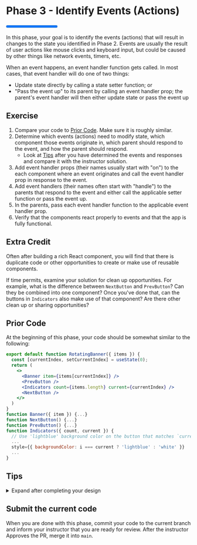 # Phase 3 - Identify Events (Actions)

<progress value="3" max="3"></progress>

In this phase, your goal is to identify the events (actions) that will result in changes to the state you identified in Phase 2. Events are usually the result of user actions like mouse clicks and keyboard input, but could be caused by other things like network events, timers, etc.

When an event happens, an event handler function gets called. In most cases, that event handler will do one of two things:

- Update state directly by calling a state setter function; or
- "Pass the event up" to its parent by calling an event handler prop; the parent's event handler will then either update state or pass the event up

## Exercise

1. Compare your code to [Prior Code](#prior-code). Make sure it is roughly similar.
1. Determine which events (actions) need to modify state, which component those events originate in, which parent should respond to the event, and how the parent should respond.
   - Look at [Tips](#tips) after you have determined the events and responses and compare it with the instructor solution.
1. Add event handler props (their names usually start with "on") to the each component where an event originates and call the event handler prop in response to the event.
1. Add event handlers (their names often start with "handle") to the parents that respond to the event and either call the applicable setter function or pass the event up.
1. In the parents, pass each event handler function to the applicable event handler prop.
1. Verify that the components react properly to events and that the app is fully functional.

## Extra Credit

Often after building a rich React component, you will find that there is duplicate code or other opportunities to create or make use of reusable components.

If time permits, examine your solution for clean up opportunities. For example, what is the difference between `NextButton` and `PrevButton`? Can they be combined into one component? Once you've done that, can the buttons in `Indicators` also make use of that component? Are there other clean up or sharing opportunities?

## Prior Code

At the beginning of this phase, your code should be somewhat similar to the following:

```jsx
export default function RotatingBanner({ items }) {
  const [currentIndex, setCurrentIndex] = useState(0);
  return (
    <>
      <Banner item={items[currentIndex]} />
      <PrevButton />
      <Indicators count={items.length} current={currentIndex} />
      <NextButton />
    </>
  )
}
function Banner({ item }) {...}
function NextButton() {...}
function PrevButton() {...}
function Indicators({ count, current }) {
  // Use 'lightblue' background color on the button that matches `current`
  ...
  style={{ backgroundColor: i === current ? 'lightblue' : 'white' }}
  ...
}
```

## Tips

<details markdown="1">
  <summary>Expand after completing your design</summary>

  <ul>
    <li>The current index needs to be updated when the user clicks on the next button, the prev button, and an indicator button.</li>
    <li>The click on the next button originates in the <code class="language-plaintext highlighter-rouge">NextButton</code> component.</li>
    <li>The click on the prev button originates in the <code class="language-plaintext highlighter-rouge">PrevButton</code> component.</li>
    <li>The click on an indicator button originates in the <code class="language-plaintext highlighter-rouge">Indicators</code> component.</li>
    <li>In all of these cases, the <code class="language-plaintext highlighter-rouge">&lt;button&gt;</code> element will trigger the event, so the onClick event handler passed to those <code class="language-plaintext highlighter-rouge">&lt;button&gt;</code> elements must call the component's event handler prop.</li>
    <li>The <code class="language-plaintext highlighter-rouge">RotatingBanner</code> component responds to the events from its children components and sets the current index according to the event:
      <ul>
        <li><code class="language-plaintext highlighter-rouge">NextButton</code> click: add 1 to the current index, wrapping around to <code class="language-plaintext highlighter-rouge">0</code>
          <ul><li>Hint: use <code class="language-plaintext highlighter-rouge">(activeIndex + 1) % items.length</code></li></ul>
        </li>
        <li><code class="language-plaintext highlighter-rouge">PrevButton</code> click: subtract 1 from the current index, wrapping around to <code class="language-plaintext highlighter-rouge">length - 1</code>
          <ul><li>Hint: use <code class="language-plaintext highlighter-rouge">(activeIndex - 1 + items.length) % items.length</code></li></ul>
        </li>
        <li><code class="language-plaintext highlighter-rouge">Indicator</code> click: set current index to the index of the clicked button
          <ul><li>Hint: pass the index of the clicked button to the event handler prop</li></ul>
        </li>
      </ul>
    </li>
  </ul>

</details>

## Submit the current code

When you are done with this phase, commit your code to the current branch and inform your instructor that you are ready for review. After the instructor Approves the PR, merge it into `main`.
